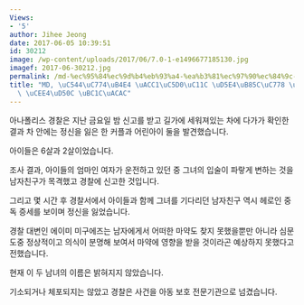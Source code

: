 ```yaml
---
Views:
- '5'
author: Jihee Jeong
date: 2017-06-05 10:39:51
id: 30212
image: /wp-content/uploads/2017/06/7.0-1-e1496677185130.jpg
imagef: 2017-06-30212.jpg
permalink: /md-%ec%95%84%ec%9d%b4%eb%93%a4-%ea%b3%81%ec%97%90%ec%84%9c-%ed%97%a4%eb%a1%9c%ec%9d%b8-%ec%a4%91%eb%8f%85%eb%90%9c-%ec%bb%a4%ed%94%8c-%eb%b0%9c%ea%b2%ac/
title: "MD, \uC544\uC774\uB4E4 \uACC1\uC5D0\uC11C \uD5E4\uB85C\uC778 \uC911\uB3C5\uB41C\
  \ \uCEE4\uD50C \uBC1C\uACAC"
---
```


아나폴리스 경찰은 지난 금요일 밤 신고를 받고 길가에 세워져있는 차에 다가가 확인한 결과 차 안에는 정신을 잃은 한 커플과 어린아이 둘을 발견했습니다.

아이들은 6살과 2살이었습니다.

조사 결과, 아이들의 엄마인 여자가 운전하고 있던 중 그녀의 입술이 파랗게 변하는 것을 남자친구가 목격했고 경찰에 신고한 것입니다.

그리고 몇 시간 후 경찰서에서 아이들과 함께 그녀를 기다리던 남자친구 역시 헤로인 중독 증세를 보이며 정신을 잃었습니다.

경찰 대변인 에이미 미구에즈는 남자에게서 어떠한 마약도 찾지 못했을뿐만 아니라 심문 도중 정상적이고 의식이 분명해 보여서 마약에 영향을 받을 것이라곤 예상하지 못했다고 전했습니다.

현재 이 두 남녀의 이름은 밝혀지지 않았습니다.

기소되거나 체포되지는 않았고 경찰은 사건을 아동 보호 전문기관으로 넘겼습니다.